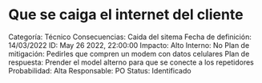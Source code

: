 # Que se caiga el internet del cliente

Categoría: Técnico
Consecuencias: Caida del sitema
Fecha de definición: 14/03/2022
ID: May 26 2022, 22:00:00
Impacto: Alto
Interno: No
Plan de mitigación: Pedirles que compren un modem con datos celulares
Plan de respuesta: Prender el model alterno para que se conecte a los repetidores
Probabilidad: Alta
Responsable: PO
Status: Identificado